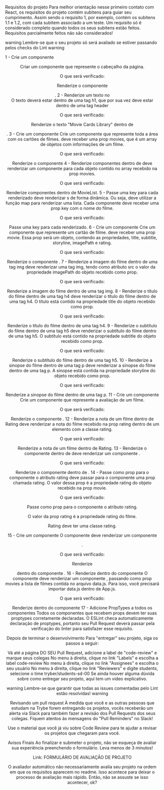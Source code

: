 Requisitos do projeto
Para melhor orientação nesse primeiro contato com React, os requisitos do projeto contém subitens para guiar seu cumprimento. Assim sendo o requisito 1, por exemplo, contém os subitens 1.1 e 1.2, com cada subitem associado a um teste. Um requisito só é considerado completo quando todos os seus subitens estão feitos. Requisitos parcialmente feitos não são considerados!

warning Lembre-se que o seu projeto só será avaliado se estiver passando pelos checks do Lint warning

1 - Crie um componente <Header />
Criar um componente que represente o cabeçalho da página.

O que será verificado:

Renderize o componente <Header />.
2 - Renderize um texto no <Header />
O texto deverá estar dentro de uma tag h1, que por sua vez deve estar dentro de uma tag header

O que será verificado:

Renderize o texto "Movie Cards Library" dentro de <Header />.
3 - Crie um componente <MovieList />
Crie um componente que represente toda a área com os cartões de filmes. <MovieList /> deve receber uma prop movies, que é um array de objetos com informações de um filme.

O que será verificado:

Renderize o componente <MovieList />
4 - Renderize componentes <MovieCard /> dentro de <MovieList />
<MovieList /> deve renderizar um componente <MovieCard /> para cada objeto contido no array recebido na prop movies.

O que será verificado:

Renderize componentes <MovieCard /> dentro de MovieList.
5 - Passe uma key para cada <MovieCard /> renderizado
<MovieList /> deve renderizar <MovieCard />s de forma dinâmica. Ou seja, deve utilizar a função map para renderizar uma lista. Cada componente <MovieCard /> deve receber uma prop key com o nome do filme.

O que será verificado:

Passe uma key para cada <MovieCard /> renderizado.
6 - Crie um componente <MovieCard />
Crie um componente que represente um cartão de filme. <MovieCard /> deve receber uma prop movie. Essa prop será um objeto, contendo as propriedades, title, subtitle, storyline, imagePath e rating.

O que será verificado:

Renderize o componente <MovieCard />.
7 - Renderize a imagem do filme dentro de uma tag img
<MovieCard /> deve renderizar uma tag img, tendo como atributo src o valor da propriedade imagePath do objeto recebido como prop.

O que será verificado:

Renderize a imagem do filme dentro de uma tag img.
8 - Renderize o título do filme dentro de uma tag h4
<MovieCard /> deve renderizar o título do filme dentro de uma tag h4. O título está contido na propriedade title do objeto recebido como prop.

O que será verificado:

Renderize o título do filme dentro de uma tag h4.
9 - Renderize o subtítulo do filme dentro de uma tag h5
<MovieCard /> deve renderizar o subtítulo do filme dentro de uma tag h5. O subtítulo está contido na propriedade subtitle do objeto recebido como prop.

O que será verificado:

Renderize o subtítulo do filme dentro de uma tag h5.
10 - Renderize a sinopse do filme dentro de uma tag p
<MovieCard /> deve renderizar a sinopse do filme dentro de uma tag p. A sinopse está contida na propriedade storyline do objeto recebido como prop.

O que será verificado:

Renderize a sinopse do filme dentro de uma tag p.
11 - Crie um componente <Rating />
Crie um componente que represente a avaliação de um filme.

O que será verificado:

Renderize o componente <Rating />.
12 - Renderize a nota de um filme dentro de Rating
<Rating /> deve renderizar a nota do filme recebido na prop rating dentro de um elemento com a classe rating.

O que será verificado:

Renderize a nota de um filme dentro de Rating.
13 - Renderize o componente <Rating /> dentro de <MovieCard />
<MovieCard /> deve renderizar um componente <Rating />.

O que será verificado:

Renderize o componente <Rating /> dentro de <MovieCard />.
14 - Passe como prop para o componente <Rating /> o atributo rating
<MovieCard /> deve passar para o componente <Rating /> uma prop chamada rating. O valor dessa prop é a propriedade rating do objeto recebido na prop movie.

O que será verificado:

Passe como prop para o componente <Rating /> o atributo rating.

O valor da prop rating é a propriedade rating do filme.

Rating deve ter uma classe rating.

15 - Crie um componente <App />
O componente <App /> deve renderizar um componente <Header />.

O que será verificado:

Renderize <Header /> dentro do componente <App />.
16 - Renderize <MovieList /> dentro do componente <App />
O componente <App /> deve renderizar um componente <MovieList />, passando como prop movies a lista de filmes contida no arquivo data.js. Para isso, você precisará importar data.js dentro de App.js.

O que será verificado:

Renderize <MovieList /> dentro do componente <App />
17 - Adicione PropTypes a todos os componentes
Todos os componentes que recebem props devem ter suas proptypes corretamente declaradas. O ESLint checa automaticamente declaração de proptypes, portanto seu Pull Request deverá passar pela verificação do linter para satisfazer esse requisito.

Depois de terminar o desenvolvimento
Para "entregar" seu projeto, siga os passos a seguir:

Vá até a página DO SEU Pull Request, adicione a label de "code-review" e marque seus colegas
No menu à direita, clique no link "Labels" e escolha a label code-review
No menu à direita, clique no link "Assignees" e escolha o seu usuário
No menu à direita, clique no link "Reviewers" e digite students, selecione o time tryber/students-sd-00
Se ainda houver alguma dúvida sobre como entregar seu projeto, aqui tem um video explicativo.

warning Lembre-se que garantir que todas as issues comentadas pelo Lint estão resolvidas! warning

Revisando um pull request
À medida que você e as outras pessoas que estudam na Trybe forem entregando os projetos, vocês receberão um alerta via Slack para também fazer a revisão dos Pull Requests dos seus colegas. Fiquem atentos às mensagens do "Pull Reminders" no Slack!

Use o material que você já viu sobre Code Review para te ajudar a revisar os projetos que chegaram para você.

Avisos Finais
Ao finalizar e submeter o projeto, não se esqueça de avaliar sua experiência preenchendo o formulário. Leva menos de 3 minutos!

Link: FORMULÁRIO DE AVALIAÇÃO DE PROJETO

O avaliador automático não necessariamente avalia seu projeto na ordem em que os requisitos aparecem no readme. Isso acontece para deixar o processo de avaliação mais rápido. Então, não se assuste se isso acontecer, ok?